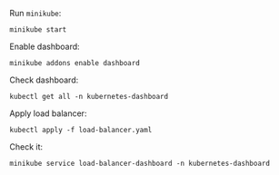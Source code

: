 Run `minikube`:
```
minikube start
```
Enable dashboard:
```
minikube addons enable dashboard
```
Check dashboard:
```
kubectl get all -n kubernetes-dashboard
```
Apply load balancer:
```
kubectl apply -f load-balancer.yaml
```
Check it:
```
minikube service load-balancer-dashboard -n kubernetes-dashboard
```
